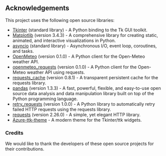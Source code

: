 ## Acknowledgements

This project uses the following open source libraries:

- [Tkinter](https://docs.python.org/3/library/tkinter.html) (standard library) - A Python binding to the Tk GUI toolkit.
- [Matplotlib](https://matplotlib.org/) (version 3.4.3) - A comprehensive library for creating static, animated, and interactive visualizations in Python.
- [asyncio](https://docs.python.org/3/library/asyncio.html) (standard library) - Asynchronous I/O, event loop, coroutines, and tasks.
- [OpenMeteo](https://pypi.org/project/open-meteo/) (version 0.1.0) - A Python client for the Open-Meteo weather API.
- [openmeteo_requests](https://pypi.org/project/openmeteo-requests/) (version 0.1.0) - A Python client for the Open-Meteo weather API using requests.
- [requests_cache](https://requests-cache.readthedocs.io/) (version 0.8.1) - A transparent persistent cache for the requests library.
- [pandas](https://pandas.pydata.org/) (version 1.3.3) - A fast, powerful, flexible, and easy-to-use open source data analysis and data manipulation library built on top of the Python programming language.
- [retry_requests](https://pypi.org/project/retry-requests/) (version 1.0.0) - A Python library to automatically retry failed HTTP requests using the requests library.
- [requests](https://requests.readthedocs.io/) (version 2.26.0) - A simple, yet elegant HTTP library.
- [Azure-ttk-theme](https://github.com/rdbende/Azure-ttk-theme) - A modern theme for the Tkinter/ttk widgets.

### Credits

We would like to thank the developers of these open source projects for their contributions.

